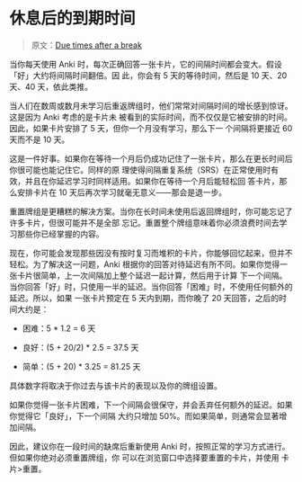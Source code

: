 # 休息后的到期时间

> 原文：[Due times after a break](https://faqs.ankiweb.net/due-times-after-a-break.html)

当你每天使用 Anki 时，每次正确回答一张卡片，它的间隔时间都会变大。假设「好」大约将间隔时间翻倍。因
此，你会有 5 天的等待时间，然后是 10 天、20 天、40 天，依此类推。

当人们在数周或数月未学习后重返牌组时，他们常常对间隔时间的增长感到惊讶。这是因为 Anki 考虑的是卡片未
被看到的实际时间，而不仅仅是它被安排的时间。因此，如果卡片安排了 5 天，但你一个月没有学习，那么下一
个间隔将更接近 60 天而不是 10 天。

这是一件好事。如果你在等待一个月后仍成功记住了一张卡片，那么在更长时间后你很可能也能记住它。同样的原
理使得间隔重复系统（SRS）在正常使用时有效，并且在你延迟学习时同样适用。如果你在等待一个月后能轻松回
答卡片，那么安排卡片在 10 天后再次学习就毫无意义——那会是退一步。

重置牌组是更糟糕的解决方案。当你在长时间未使用后返回牌组时，你可能忘记了许多卡片，但很可能并不是全部
忘记。重置整个牌组意味着你必须浪费时间去学习那些你已经掌握的内容。

现在，你可能会发现那些因没有按时复习而堆积的卡片，你能够回忆起来，但并不轻松。为了解决这一问题，Anki
根据你的回答对待延迟有所不同。如果你觉得一张卡片很简单，上一次间隔加上整个延迟一起计算，然后用于计算
下一个间隔。当你回答「好」时，只使用一半的延迟。当你回答「困难」时，不使用任何额外的延迟。所以，如果
一张卡片预定在 5 天内到期，而你晚了 20 天回答，之后的时间大约是：

- 困难：5 \* 1.2 = 6 天

- 良好：(5 + 20/2) \* 2.5 = 37.5 天

- 简单：(5 + 20) \* 3.25 = 81.25 天

具体数字将取决于你过去与该卡片的表现以及你的牌组设置。

如果你觉得一张卡片困难，下一个间隔会很保守，并会丢弃任何额外的延迟。如果你觉得它「良好」，下一个间隔
大约只增加 50%。而如果简单，则通常会显著增加间隔。

因此，建议你在一段时间的缺席后重新使用 Anki 时，按照正常的学习方式进行。但如果你绝对必须重置牌组，你
可以在浏览窗口中选择要重置的卡片，并使用 卡片&gt;重置。
